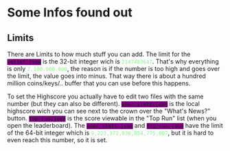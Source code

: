 # Some Infos found out

## Limits

<p>
There are Limits to how much stuff you can add.
The limit for the <code style="background-color: purple;">wallet.json</code> is the 32-bit integer wich is <code style="color: lightgreen;">2147483647</code>. That's why everything is only <code style="color: lightgreen;">2.100.000.000</code>, the reason is if the number is too high and goes over the limit, the value goes into minus. That way there is about a hundred million coins/keys/.. buffer that you can use before this happens.
</p>

<p>
To set the Highscore you actually have to edit two files with the same number (but they can also be different).
<code style="background-color: purple;">user_stats.json</code> is the local highscore wich you can see next to the crown over the "What's News?" button.
<code style="background-color: purple;">top_run.json</code> is the score viewable in the "Top Run" list (when you open the leaderboard).
The <code style="background-color: purple;">user_stats.json</code> and <code style="background-color: purple;">top_run.json</code> have the limit of the 64-bit integer which is <code style="color: lightgreen;">9,223,372,036,854,775,807</code>,
but it is hard to even reach this number, so it is set.
</p>
